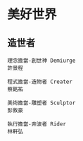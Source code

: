 # 美好世界
## 造世者

~~~
理念擔當-創世神 Demiurge
許景程
~~~

~~~
程式擔當-造物者 Creater
蔡銘祐
~~~

~~~
美術擔當-雕塑者 Sculptor
彭敘豪
~~~

~~~
執行擔當-奔波者 Rider
林軒弘
~~~
